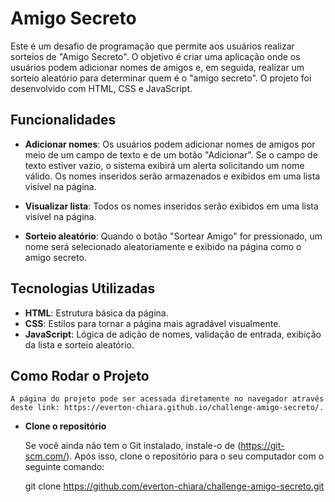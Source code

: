 # Amigo Secreto

Este é um desafio de programação que permite aos usuários realizar sorteios de "Amigo Secreto". O objetivo é criar uma aplicação onde os usuários podem adicionar nomes de amigos e, em seguida, realizar um sorteio aleatório para determinar quem é o "amigo secreto". O projeto foi desenvolvido com HTML, CSS e JavaScript.

## Funcionalidades

- **Adicionar nomes**: Os usuários podem adicionar nomes de amigos por meio de um campo de texto e de um botão "Adicionar". Se o campo de texto estiver vazio, o sistema exibirá um alerta solicitando um nome válido. Os nomes inseridos serão armazenados e exibidos em uma lista visível na página.
  
- **Visualizar lista**: Todos os nomes inseridos serão exibidos em uma lista visível na página.

- **Sorteio aleatório**: Quando o botão "Sortear Amigo" for pressionado, um nome será selecionado aleatoriamente e exibido na página como o amigo secreto.

## Tecnologias Utilizadas

- **HTML**: Estrutura básica da página.
- **CSS**: Estilos para tornar a página mais agradável visualmente.
- **JavaScript**: Lógica de adição de nomes, validação de entrada, exibição da lista e sorteio aleatório.

## Como Rodar o Projeto

    A página do projeto pode ser acessada diretamente no navegador através deste link: https://everton-chiara.github.io/challenge-amigo-secreto/.

- **Clone o repositório**

   Se você ainda não tem o Git instalado, instale-o de (https://git-scm.com/). 
   Após isso, clone o repositório para o seu computador com o seguinte comando:

   git clone https://github.com/everton-chiara/challenge-amigo-secreto.git